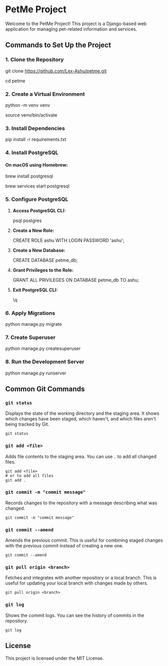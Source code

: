 # PetMe Project

Welcome to the PetMe Project! This project is a Django-based web application for managing pet-related information and services.

## Commands to Set Up the Project

### 1. Clone the Repository

git clone https://github.com/Lex-Ashu/petme.git

cd petme

### 2. Create a Virtual Environment

python -m venv venv

source venv/bin/activate 

### 3. Install Dependencies

pip install -r requirements.txt

### 4. Install PostgreSQL

#### On macOS using Homebrew:

brew install postgresql

brew services start postgresql


### 5. Configure PostgreSQL

1. **Access PostgreSQL CLI:**

   psql postgres

2. **Create a New Role:**

   CREATE ROLE ashu WITH LOGIN PASSWORD 'ashu';

3. **Create a New Database:**

   CREATE DATABASE petme_db;

4. **Grant Privileges to the Role:**

   GRANT ALL PRIVILEGES ON DATABASE petme_db TO ashu;

5. **Exit PostgreSQL CLI:**

   \q

### 6. Apply Migrations

python manage.py migrate

### 7. Create Superuser

python manage.py createsuperuser

### 8. Run the Development Server

python manage.py runserver

## Common Git Commands

### `git status`

Displays the state of the working directory and the staging area. It shows which changes have been staged, which haven't, and which files aren't being tracked by Git.

```
git status
```

### `git add <file>`

Adds file contents to the staging area. You can use `.` to add all changed files.

```
git add <file>
# or to add all files
git add .
```

### `git commit -m "commit message"`

Records changes to the repository with a message describing what was changed.

```
git commit -m "commit message"
```

### `git commit --amend`

Amends the previous commit. This is useful for combining staged changes with the previous commit instead of creating a new one.

```
git commit --amend
```

### `git pull origin <branch>`

Fetches and integrates with another repository or a local branch. This is useful for updating your local branch with changes made by others.

```
git pull origin <branch>
```

### `git log`

Shows the commit logs. You can see the history of commits in the repository.

```
git log
```

## License

This project is licensed under the MIT License.
